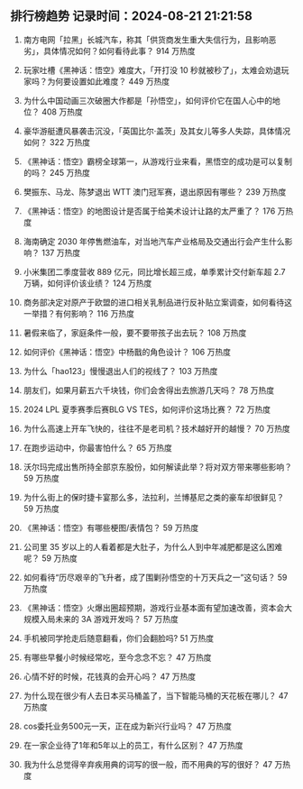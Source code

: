 
## 排行榜趋势 记录时间：2024-08-21 21:21:58
  
  1. 南方电网「拉黑」长城汽车，称其「供货商发生重大失信行为，且影响恶劣」，具体情况如何？如何看待此事？ 914 万热度
    
  2. 玩家吐槽《黑神话：悟空》难度大，「开打没 10 秒就被秒了」，太难会劝退玩家吗？为何要设置如此难度？ 449 万热度
    
  3. 为什么中国动画三次破圈大作都是「孙悟空」，如何评价它在国人心中的地位？ 408 万热度
    
  4. 豪华游艇遭风暴袭击沉没，「英国比尔·盖茨」及其女儿等多人失踪，具体情况如何？ 322 万热度
    
  5. 《黑神话：悟空》霸榜全球第一，从游戏行业来看，黑悟空的成功是可以复制的吗？ 245 万热度
    
  6. 樊振东、马龙、陈梦退出 ​​WTT 澳门冠军赛，退出原因有哪些？ 239 万热度
    
  7. 《黑神话：悟空》的地图设计是否属于给美术设计让路的太严重了？ 176 万热度
    
  8. 海南确定 2030 年停售燃油车，对当地汽车产业格局及交通出行会产生什么影响？ 137 万热度
    
  9. 小米集团二季度营收 889 亿元，同比增长超三成，单季累计交付新车超 2.7 万辆，如何评价该业绩？ 124 万热度
    
  10. 商务部决定对原产于欧盟的进口相关乳制品进行反补贴立案调查，如何看待这一举措？有何影响？ 116 万热度
    
  11. 暑假来临了，家庭条件一般，要不要带孩子出去玩？ 108 万热度
    
  12. 如何评价《黑神话：悟空》中杨戬的角色设计？ 106 万热度
    
  13. 为什么「hao123」慢慢退出人们的视线了？ 103 万热度
    
  14. 朋友们，如果月薪五六千块钱，你们会舍得出去旅游几天吗？ 78 万热度
    
  15. 2024 LPL 夏季赛季后赛BLG VS TES，如何评价这场比赛？ 72 万热度
    
  16. 为什么高速上开车飞快的，往往不是老司机？技术越好开的越慢？ 70 万热度
    
  17. 在跑步运动中，你最害怕什么？ 65 万热度
    
  18. 沃尔玛完成出售所持全部京东股份，如何解读此举？将对双方带来哪些影响？ 59 万热度
    
  19. 为什么街上的保时捷卡宴那么多，法拉利，兰博基尼之类的豪车却很鲜见？ 59 万热度
    
  20. 《黑神话：悟空》有哪些梗图/表情包？ 59 万热度
    
  21. 公司里 35 岁以上的人看着都是大肚子，为什么人到中年减肥都是这么困难呢？ 59 万热度
    
  22. 如何看待“历尽艰辛的飞升者，成了围剿孙悟空的十万天兵之一”这句话？ 59 万热度
    
  23. 《黑神话：悟空》火爆出圈超预期，游戏行业基本面有望加速改善，资本会大规模入局未来的 3A 游戏开发吗？ 57 万热度
    
  24. 手机被同学抢走后随意翻看，你们会翻脸吗? 51 万热度
    
  25. 有哪些早餐小时候经常吃，至今念念不忘？ 47 万热度
    
  26. 心情不好的时候，花钱真的会开心吗？ 47 万热度
    
  27. 为什么现在很少有人去日本买马桶盖了，当下智能马桶的天花板在哪儿？ 47 万热度
    
  28. cos委托业务500元一天，正在成为新兴行业吗？ 47 万热度
    
  29. 在一家企业待了1年和5年以上的员工，有什么区别？ 47 万热度
    
  30. 我为什么总觉得辛弃疾用典的词写的很一般，而不用典的写的很好？ 47 万热度
    